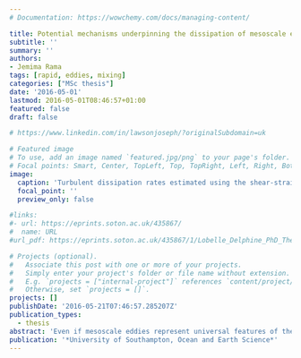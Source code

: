 ```yaml
---
# Documentation: https://wowchemy.com/docs/managing-content/

title: Potential mechanisms underpinning the dissipation of mesoscale eddies over the topographic rise east of the Bahamas
subtitle: ''
summary: ''
authors:
- Jemima Rama
tags: [rapid, eddies, mixing]
categories: ["MSc thesis"]
date: '2016-05-01'
lastmod: 2016-05-01T08:46:57+01:00
featured: false
draft: false

# https://www.linkedin.com/in/lawsonjoseph/?originalSubdomain=uk

# Featured image
# To use, add an image named `featured.jpg/png` to your page's folder.
# Focal points: Smart, Center, TopLeft, Top, TopRight, Left, Right, BottomLeft, Bottom, BottomRight.
image:
  caption: 'Turbulent dissipation rates estimated using the shear-strain parameterisation from hydrographic sections.'
  focal_point: ''
  preview_only: false

#links:
#- url: https://eprints.soton.ac.uk/435867/
#  name: URL
#url_pdf: https://eprints.soton.ac.uk/435867/1/Lobelle_Delphine_PhD_Thesis.pdf

# Projects (optional).
#   Associate this post with one or more of your projects.
#   Simply enter your project's folder or file name without extension.
#   E.g. `projects = ["internal-project"]` references `content/project/deep-learning/index.md`.
#   Otherwise, set `projects = []`.
projects: []
publishDate: '2016-05-21T07:46:57.285207Z'
publication_types: 
  - thesis
abstract: 'Even if mesoscale eddies represent universal features of the ocean circulation, the processes by which their energy gets dissipated remain poorly understood. This study analyses the spatial distribution of velocity flow and turbulent dissipation rates over the steep topographic rise of Great Abaco, in the Bahamas, to suggest possible mechanisms for eddy dissipation in the area. Data collected from hydrographic cruises as part of the Western Boundary Time Series (WBTS) project is used while the turbulent dissipation rates are estimated using finescale parameterisation. The restriction of high velocity flows to the upper 1000m of the water column suggest that the bulk of the geostrophic flow from the mesoscale eddies cannot penetrate through the permanent pycnocline and hence cannot reach the seabed in the deeper section of the escarpment. The bottom generation mechanisms such as the formation of lee internal waves are only applicable in the shallow section of the topographic rise and not in the deeper section. There is a significant correlation (r=0.55) between turbulent dissipation rates and near- bottom current speeds in the shallow area of the continental shelf while this correlation fails in the deeper region. Furthermore, given the distribution of high turbulent dissipation rates within the upper section of the water column, the Kelvin wave hydraulic control might be a potential mechanism for eddy dissipation off the eastern coast of the Bahamas. The meridional velocity of the flows above the pycnocline approaches 0.2m/s, a sufficient speed to excite hydraulic control with respect to local Kelvin waves.'
publication: '*University of Southampton, Ocean and Earth Science*'
---
```

